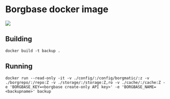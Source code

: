 # Borgbase docker image

[![](https://images.microbadger.com/badges/image/rubenbe/borgbase-backup.svg)](https://hub.docker.com/repository/docker/rubenbe/borgbase-backup)

## Building
```shell
docker build -t backup .
```

## Running
```shell
docker run --read-only -it -v ./config/:/config/borgmatic/:z -v ./borgrepo/:/repo:Z -v ./storage/:/storage:Z,ro -v ./cache/:/cache:Z -e 'BORGBASE_KEY=<borgbase create-only API key>' -e 'BORGBASE_NAME=<backupname>' backup
```
